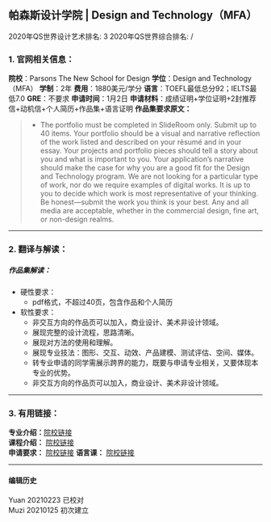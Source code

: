 ## 帕森斯设计学院 | Design and Technology（MFA）

2020年QS世界设计艺术排名: 3
2020年QS世界综合排名: /  

### 1. 官网相关信息：

**院校**：Parsons The New School for Design
**学位**：Design and Technology（MFA）
**学制**：2年
**费用**：1880美元/学分
**语言**：TOEFL最低总分92；IELTS最低7.0
**GRE**：不要求
**申请时间**：1月2日
**申请材料**：成绩证明+学位证明+2封推荐信+动机信+个人简历+作品集+语言证明
**作品集要求原文：**   

> - The portfolio must be completed in SlideRoom only. Submit up to 40 items. Your portfolio should be a visual and narrative reflection of the work listed and described on your résumé and in your essay. Your projects and portfolio pieces should tell a story about you and what is important to you. Your application’s narrative should make the case for why you are a good fit for the Design and Technology program. We are not looking for a particular type of work, nor do we require examples of digital works. It is up to you to decide which work is most representative of your thinking. Be honest—submit the work you think is your best. Any and all media are acceptable, whether in the commercial design, fine art, or non-design realms.


---

### 2. 翻译与解读：

##### 作品集解读：
- 硬性要求：
  - pdf格式，不超过40页，包含作品和个人简历
- 软性要求：
  - 非交互方向的作品页可以加入，商业设计、美术非设计领域。
  - 展现完整的设计流程，思路清晰。
  - 展现对方法的使用和理解。
  - 展现专业技法：图形、交互、动效、产品建模、测试评估、空间、媒体。
  - 转专业申请的同学需展示跨界的能力，既要与申请专业相关，又要体现本专业的优势。
  - 非交互方向的作品页可以加入，商业设计、美术非设计领域。

---

### 3. 有用链接：

**专业介绍：**[院校链接](https://www.newschool.edu/parsons/mfa-design-technology/)  
**课程介绍：** [院校链接](https://www.newschool.edu/parsons/mfa-design-technology/?show=program-curriculum)  
**申请要求：** [院校链接](https://www.newschool.edu/parsons/admission-graduate-design-programs/)
**语言课：** [院校链接](https://opencampus.newschool.edu/subjects/languages/)

---


#### 编辑历史
Yuan 20210223 已校对  
Muzi 20210125 初次建立
